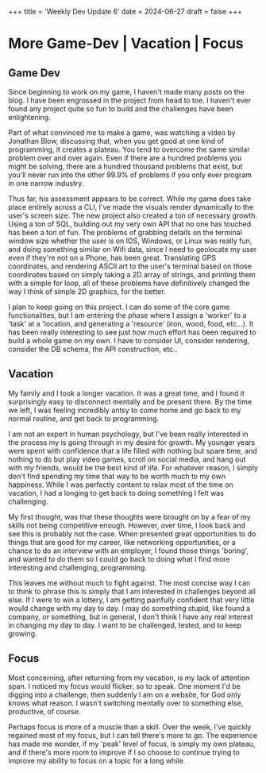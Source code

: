 
+++
title = 'Weekly Dev Update 6'
date = 2024-06-27
draft = false 
+++


# More Game-Dev | Vacation | Focus

## Game Dev

Since beginning to work on my game, I haven't made many posts on the blog. I have been engrossed in the project from head to toe. I haven't ever found any project quite so fun to build and the challenges have been enlightening. 

Part of what convinced me to make a game, was watching a video by Jonathan Blow, discussing that, when you get good at one kind of programming, it creates a plateau. You tend to overcome the same similar problem over and over again. Even if there are a hundred problems you might be solving, there are a hundred thousand problems that exist, but you'll never run into the other 99.9% of problems if you only ever program in one narrow industry. 

Thus far, his assessment appears to be correct. While my game does take place entirely across a CLI, I've made the visuals render dynamically to the user's screen size. The new project also created a ton of necessary growth. Using a ton of SQL, building out my very own API that no one has touched has been a ton of fun. The problems of grabbing details on the terminal window size whether the user is on IOS, Windows, or Linux was really fun, and doing something similar on Wifi data, since I need to geolocate my user even if they're not on a Phone, has been great. Translating GPS coordinates, and rendering ASCII art to the user's terminal based on those coordinates based on simply taking a 2D array of strings, and printing them with a simple for loop, all of these problems have definitively changed the way I think of simple 2D graphics, for the better. 

I plan to keep going on this project. I can do some of the core game functionalities, but I am entering the phase where I assign a 'worker' to a 'task' at a 'location, and generating a 'resource' (iron, wood, food, etc...). It has been really interesting to see just how much effort has been required to build a whole game on my own. I have to consider UI, consider rendering, consider the DB schema, the API construction, etc.. 

## Vacation

My family and I took a longer vacation. It was a great time, and I found it surprisingly easy to disconnect mentally and be present there. By the time we left, I was feeling incredibly antsy to come home and go back to my normal routine, and get back to programming.

I am not an expert in human psychology, but I've been really interested in the process my is going through in my desire for growth. My younger years were spent with confidence that a life filled with nothing but spare time, and nothing to do but play video games, scroll on social media, and hang out with my friends, would be the best kind of life. For whatever reason, I simply don't find spending my time that way to be worth much to my own happiness. While I was perfectly content to relax most of the time on vacation, I had a longing to get back to doing something I felt was challenging.

My first thought, was that these thoughts were brought on by a fear of my skills not being competitive enough. However, over time, I look back and see this is probably not the case. When presented great opportunities to do things that are good for my career, like networking opportunities, or a chance to do an interview with an employer, I found those things 'boring', and wanted to do them so I could go back to doing what I find more interesting and challenging, programming.

This leaves me without much to fight against. The most concise way I can to think to phrase this is simply that I am interested in challenges beyond all else. If I were to win a lottery, I am getting painfully confident that very little would change with my day to day. I may do something stupid, like found a company, or something, but in general, I don't think I have any real interest in changing my day to day. I want to be challenged, tested, and to keep growing. 

## Focus

Most concerning, after returning from my vacation, is my lack of attention span. I noticed my focus would flicker, so to speak. One moment I'd be digging into a challenge, then suddenly I am on a website, for God only knows what reason. I wasn't switching mentally over to something else, productive, of course. 

Perhaps focus is more of a muscle than a skill. Over the week, I've quickly regained most of my focus, but I can tell there's more to go. The experience has made me wonder, if my 'peak' level of focus, is simply my own plateau, and if there's more room to improve if I so choose to continue trying to improve my ability to focus on a topic for a long while.